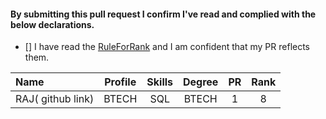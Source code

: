 <!--
Hi!
Thanks for send PR to this ever-growing list open source user reconize repositry.
Your contribution is valuable.
In order to help us evaluate PRs better, we ask you to have a look at the following declaration and check the points you agree with. ( [x] )
-->


#### By submitting this pull request I confirm I've read and complied with the below declarations.

- [] I have read the [RuleForRank](https://github.com/jsroyal/JobProfile/blob/master/RuleForRank.md) and I am confident that my PR reflects them.



 | Name | Profile | Skills | Degree | PR | Rank|
 |:--------|:--------:|:------------:|:------------:|:------------:|:------------:|
 | RAJ( github link) | BTECH | SQL | BTECH | 1| 8 |
 
